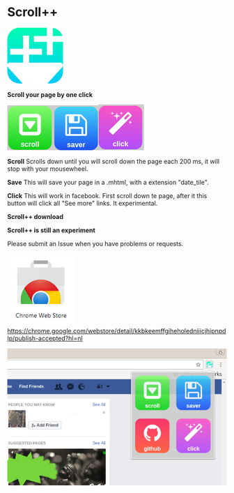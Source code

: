 # Scroll++

![](icon-128.png)


**Scroll your page by one click**

![](scroll.png)![](save.png)![](click.png) 


**Scroll**
Scrolls down until you will scroll down the page each 200 ms, it will stop with your mousewheel.


**Save**
This will save your page in a .mhtml, with a extension "date_tile".

**Click**
This will work in facebook. First scroll down te page, after it this button will click all "See more" links. It experimental.


**Scroll++ download** 


**Scroll++ is still an experiment** 

Please submit an Issue when you have problems or requests.


![](chrome.jpg)
https://chrome.google.com/webstore/detail/kkbkeemffgiheholedniiicjhipnpdlp/publish-accepted?hl=nl



![](screenshot.png)
